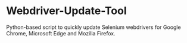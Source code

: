 # Webdriver-Update-Tool
Python-based script to quickly update Selenium webdrivers for Google Chrome, Microsoft Edge and Mozilla Firefox.
